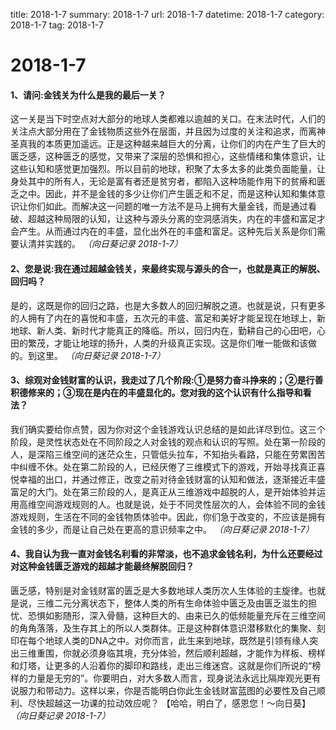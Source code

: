 title: 2018-1-7
summary: 2018-1-7
url: 2018-1-7
datetime: 2018-1-7
category: 2018-1-7
tag: 2018-1-7

# 2018-1-7
#### 1、请问:金钱关为什么是我的最后一关？
这一关是当下时空点对大部分的地球人类都难以逾越的关口。在末法时代，人们的关注点大部分用在了金钱物质这些外在层面，并且因为过度的关注和追求，而离神圣真我的本质更加遥远。正是这种越来越巨大的分离，让你们的内在产生了巨大的匮乏感，这种匮乏的感觉，又带来了深层的恐惧和担心，这些情绪和集体意识，让这些认知和感觉更加强烈。所以目前的地球，积聚了太多太多的此类负面能量，让身处其中的所有人，无论是富有者还是贫穷者，都陷入这种场能作用下的贫瘠和匮乏之中。因此，并不是金钱的多少让你们产生匮乏和不足，而是这种认知和集体意识让你们如此。而解决这一问题的唯一方法不是马上拥有大量金钱，而是通过看破、超越这种局限的认知，让这种与源头分离的空洞感消失，内在的丰盛和富足才会产生。从而通过内在的丰盛，显化出外在的丰盛和富足。这种先后关系是你们需要认清并实践的。
*（向日葵记录 2018-1-7）*
#### 2、您是说:我在通过超越金钱关，来最终实现与源头的合一，也就是真正的解脱、回归吗？
是的，这既是你的回归之路，也是大多数人的回归解脱之道。也就是说，只有更多的人拥有了内在的喜悦和丰盛，五次元的丰盛、富足和美好才能呈现在地球上，新地球、新人类、新时代才能真正的降临。所以，回归内在，勤耕自己的心田吧，心田的繁茂，才能让地球的扬升，人类的升级真正实现。这是你们唯一能做和该做的。到这里。
*（向日葵记录 2018-1-7）*
#### 3、综观对金钱财富的认识，我走过了几个阶段:①是努力奋斗挣来的；②是行善积德修来的；③现在是内在的丰盛显化的。您对我的这个认识有什么指导和看法？
我们确实要给你点赞，因为你对这个金钱游戏认识总结的是如此详尽到位。这三个阶段，是灵性状态处在不同阶段之人对金钱的观点和认识的写照。处在第一阶段的人，是深陷三维空间的迷茫众生，只管低头拉车，不知抬头看路，只能在劳累困苦中纠缠不休。处在第二阶段的人，已经厌倦了三维模式下的游戏，开始寻找真正喜悦幸福的出口，并通过修正，改变之前对待金钱财富的认知和做法，逐渐接近丰盛富足的大门。处在第三阶段的人，是真正从三维游戏中超脱的人，是开始体验并运用高维空间游戏规则的人。也就是说，处于不同灵性层次的人，会体验不同的金钱游戏规则，生活在不同的金钱物质体验中。因此，你们急于改变的，不应该是拥有金钱的多少，而是让自己处在更高的意识频率之中。
*（向日葵记录 2018-1-7）*
#### 4、我自认为我一直对金钱名利看的非常淡，也不追求金钱名利，为什么还要经过对这种金钱匮乏游戏的超越才能最终解脱回归？
匮乏感，特别是对金钱财富的匮乏是大多数地球人类历次人生体验的主旋律。也就是说，三维二元分离状态下，整体人类的所有生命体验中匮乏及由匮乏滋生的担忧、恐惧如影随形，深入骨髓，这种巨大的、由来已久的低频能量充斥在三维空间的角角落落，及生存其上的所以人类群体。正是这种群体意识潜移默化的集聚、刻印在每个地球人类的DNA之中。对你而言，此生来到地球，既然是引领有缘人突出三维重围，你就必须身临其境，充分体验，然后顺利超越，才能作为样板、榜样和灯塔，让更多的人沿着你的脚印和路线，走出三维迷宫。这就是你们所说的“榜样的力量是无穷的”。你要明白，对大多数人而言，现身说法永远比隔岸观光更有说服力和带动力。这样以来，你是否能明白你此生金钱财富蓝图的必要性及自己顺利、尽快超越这一功课的拉动效应呢？
【哈哈，明白了，感恩您！～向日葵】
*（向日葵记录 2018-1-7）*